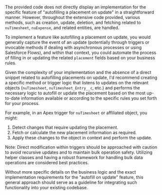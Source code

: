 The provided code does not directly display an implementation for the specific feature of "autofilling a placement on update" in a straightforward manner. However, throughout the extensive code provided, various methods, such as creation, update, deletion, and fetching related to `nuTimesheet`, `nuExpense`, and related entities, are handled. 

To implement a feature like autofilling a placement on update, you would generally capture the event of an update (potentially through triggers or invocable methods if dealing with asynchronous processes or using Salesforce Flows), and within that context, you could automate the process of filling in or updating the related `placement` fields based on your business rules.

Given the complexity of your implementation and the absence of a direct snippet related to autofilling placements on update, I'd recommend creating a specific method or trigger logic that listens to updates on the relevant objects (`nuTimesheet`, `nuTimesheet_Entry__c`, etc.) and performs the necessary logic to autofill or update the placement based on the most up-to-date information available or according to the specific rules you set forth for your process.

For example, in an Apex trigger for `nuTimesheet` or affiliated object, you might:

1. Detect changes that require updating the placement.
2. Fetch or calculate the new placement information as required.
3. Apply these changes to the object in context and perform the update.

Note: Direct modification within triggers should be approached with caution to avoid recursive updates and to maintain bulk operation safety. Utilizing helper classes and having a robust framework for handling bulk data operations are considered best practices.

Without more specific details on the business logic and the exact implementation requirements for the "autofill on update" feature, this general approach should serve as a guideline for integrating such functionality into your existing codebase.